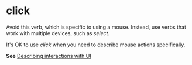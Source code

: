 # click

Avoid this verb, which is specific to using a mouse. Instead, use verbs that work with multiple devices, such as *select*.

It's OK to use *click* when you need to describe mouse actions specifically.

**See** [Describing interactions with UI](/style-guide/procedures-instructions/describing-interactions-with-ui)
